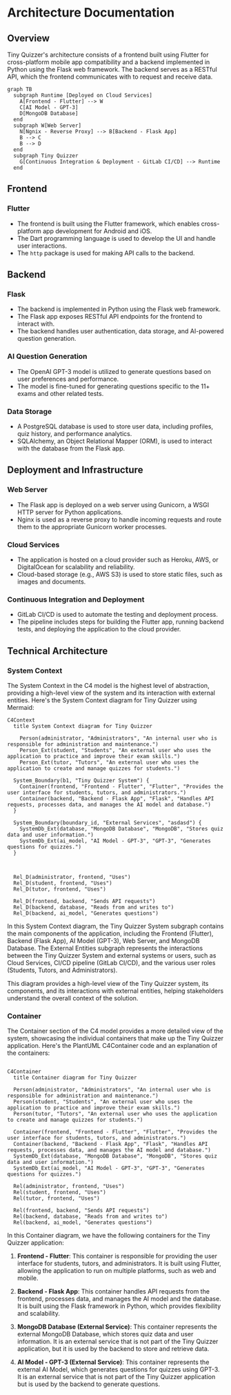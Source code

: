 # Architecture Documentation

## Overview

Tiny Quizzer's architecture consists of a frontend built using Flutter for cross-platform mobile app compatibility and a backend implemented in Python using the Flask web framework. The backend serves as a RESTful API, which the frontend communicates with to request and receive data.

```mermaid
graph TB
  subgraph Runtime [Deployed on Cloud Services]
    A[Frontend - Flutter] --> W
    C[AI Model - GPT-3]
    D[MongoDB Database]
  end
  subgraph W[Web Server]
    N[Ngnix - Reverse Proxy] --> B[Backend - Flask App]
    B --> C
    B --> D
  end
  subgraph Tiny Quizzer
    G[Continuous Integration & Deployment - GitLab CI/CD] --> Runtime
  end

  ```

## Frontend

### Flutter

-   The frontend is built using the Flutter framework, which enables cross-platform app development for Android and iOS.
-   The Dart programming language is used to develop the UI and handle user interactions.
-   The `http` package is used for making API calls to the backend.

## Backend

### Flask

-   The backend is implemented in Python using the Flask web framework.
-   The Flask app exposes RESTful API endpoints for the frontend to interact with.
-   The backend handles user authentication, data storage, and AI-powered question generation.

### AI Question Generation

-   The OpenAI GPT-3 model is utilized to generate questions based on user preferences and performance.
-   The model is fine-tuned for generating questions specific to the 11+ exams and other related tests.

### Data Storage

-   A PostgreSQL database is used to store user data, including profiles, quiz history, and performance analytics.
-   SQLAlchemy, an Object Relational Mapper (ORM), is used to interact with the database from the Flask app.

## Deployment and Infrastructure

### Web Server

-   The Flask app is deployed on a web server using Gunicorn, a WSGI HTTP server for Python applications.
-   Nginx is used as a reverse proxy to handle incoming requests and route them to the appropriate Gunicorn worker processes.

### Cloud Services

-   The application is hosted on a cloud provider such as Heroku, AWS, or DigitalOcean for scalability and reliability.
-   Cloud-based storage (e.g., AWS S3) is used to store static files, such as images and documents.

### Continuous Integration and Deployment

-   GitLab CI/CD is used to automate the testing and deployment process.
-   The pipeline includes steps for building the Flutter app, running backend tests, and deploying the application to the cloud provider.

## Technical Architecture

### System Context

The System Context in the C4 model is the highest level of abstraction, providing a high-level view of the system and its interaction with external entities. Here's the System Context diagram for Tiny Quizzer using Mermaid:

```mermaid
C4Context
  title System Context diagram for Tiny Quizzer

    Person(administrator, "Administrators", "An internal user who is responsible for administration and maintenance.")
    Person_Ext(student, "Students", "An external user who uses the application to practice and improve their exam skills.")
    Person_Ext(tutor, "Tutors", "An external user who uses the application to create and manage quizzes for students.")

  System_Boundary(b1, "Tiny Quizzer System") {
    Container(frontend, "Frontend - Flutter", "Flutter", "Provides the user interface for students, tutors, and administrators.")
    Container(backend, "Backend - Flask App", "Flask", "Handles API requests, processes data, and manages the AI model and database.")
  }

  System_Boundary(boundary_id, "External Services", "asdasd") {
    SystemDb_Ext(database, "MongoDB Database", "MongoDB", "Stores quiz data and user information.")
    SystemDb_Ext(ai_model, "AI Model - GPT-3", "GPT-3", "Generates questions for quizzes.")  
  }
  
  

  Rel_D(administrator, frontend, "Uses")
  Rel_D(student, frontend, "Uses")
  Rel_D(tutor, frontend, "Uses")

  Rel_D(frontend, backend, "Sends API requests")
  Rel_D(backend, database, "Reads from and writes to")
  Rel_D(backend, ai_model, "Generates questions")

```

In this System Context diagram, the Tiny Quizzer System subgraph contains the main components of the application, including the Frontend (Flutter), Backend (Flask App), AI Model (GPT-3), Web Server, and MongoDB Database. The External Entities subgraph represents the interactions between the Tiny Quizzer System and external systems or users, such as Cloud Services, CI/CD pipeline (GitLab CI/CD), and the various user roles (Students, Tutors, and Administrators).

This diagram provides a high-level view of the Tiny Quizzer system, its components, and its interactions with external entities, helping stakeholders understand the overall context of the solution.

### Container

The Container section of the C4 model provides a more detailed view of the system, showcasing the individual containers that make up the Tiny Quizzer application. Here's the PlantUML C4Container code and an explanation of the containers:

```mermaid

C4Container
  title Container diagram for Tiny Quizzer

  Person(administrator, "Administrators", "An internal user who is responsible for administration and maintenance.")
  Person(student, "Students", "An external user who uses the application to practice and improve their exam skills.")
  Person(tutor, "Tutors", "An external user who uses the application to create and manage quizzes for students.")

  Container(frontend, "Frontend - Flutter", "Flutter", "Provides the user interface for students, tutors, and administrators.")
  Container(backend, "Backend - Flask App", "Flask", "Handles API requests, processes data, and manages the AI model and database.")
  SystemDb_Ext(database, "MongoDB Database", "MongoDB", "Stores quiz data and user information.")
  SystemDb_Ext(ai_model, "AI Model - GPT-3", "GPT-3", "Generates questions for quizzes.")

  Rel(administrator, frontend, "Uses")
  Rel(student, frontend, "Uses")
  Rel(tutor, frontend, "Uses")

  Rel(frontend, backend, "Sends API requests")
  Rel(backend, database, "Reads from and writes to")
  Rel(backend, ai_model, "Generates questions")

```

In this Container diagram, we have the following containers for the Tiny Quizzer application:

1. **Frontend - Flutter**: This container is responsible for providing the user interface for students, tutors, and administrators. It is built using Flutter, allowing the application to run on multiple platforms, such as web and mobile.

2. **Backend - Flask App**: This container handles API requests from the frontend, processes data, and manages the AI model and the database. It is built using the Flask framework in Python, which provides flexibility and scalability.

3. **MongoDB Database (External Service)**: This container represents the external MongoDB Database, which stores quiz data and user information. It is an external service that is not part of the Tiny Quizzer application, but it is used by the backend to store and retrieve data.

4. **AI Model - GPT-3 (External Service)**: This container represents the external AI Model, which generates questions for quizzes using GPT-3. It is an external service that is not part of the Tiny Quizzer application but is used by the backend to generate questions.

